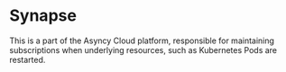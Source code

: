 # Synapse

This is a part of the Asyncy Cloud platform, responsible for maintaining subscriptions
when underlying resources, such as Kubernetes Pods are restarted.
